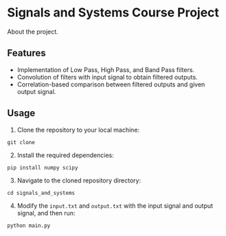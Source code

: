 # Signals and Systems Course Project

About the project.

## Features
- Implementation of Low Pass, High Pass, and Band Pass filters.
- Convolution of filters with input signal to obtain filtered outputs.
- Correlation-based comparison between filtered outputs and given output signal.

## Usage
1. Clone the repository to your local machine:

```
git clone 
```

2. Install the required dependencies:

```
pip install numpy scipy
```

3. Navigate to the cloned repository directory:

```
cd signals_and_systems
```

4. Modify the ```input.txt``` and ```output.txt``` with the input signal and output signal, and then run:

```
python main.py
```
